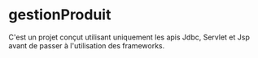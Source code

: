 # gestionProduit
C'est un projet conçut utilisant uniquement les apis Jdbc, Servlet et Jsp avant de passer à l'utilisation des frameworks.
